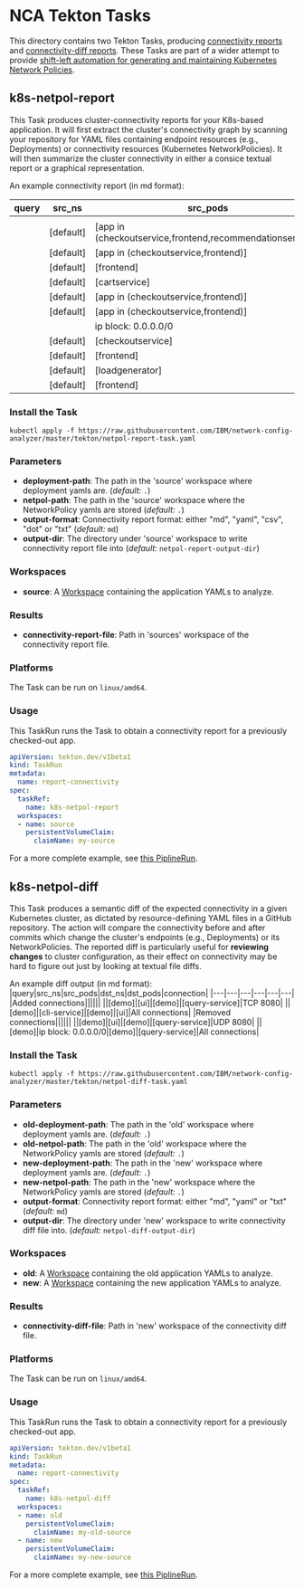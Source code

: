 # NCA Tekton Tasks

This directory contains two Tekton Tasks, producing [connectivity reports](#netpol-report-task) and [connectivity-diff reports](#netpol-diff-task).
These Tasks are part of a wider attempt to provide [shift-left automation for generating and maintaining Kubernetes Network Policies](https://np-guard.github.io/).

## <a name="netpol-report-task"></a>k8s-netpol-report

This Task produces cluster-connectivity reports for your K8s-based application. It will first extract the cluster's connectivity graph by scanning your repository for YAML files containing endpoint resources (e.g., Deployments) or connectivity resources (Kubernetes NetworkPolicies). It will then summarize the cluster connectivity in either a consice textual report or a graphical representation.

An example connectivity report (in md format):

|query|src_ns|src_pods|dst_ns|dst_pods|connection|
|---|---|---|---|---|---|
|||||||
||[default]|[app in (checkoutservice,frontend,recommendationservice)]|[default]|[productcatalogservice]|TCP 3550|
||[default]|[app in (checkoutservice,frontend)]|[default]|[shippingservice]|TCP 50051|
||[default]|[frontend]|[default]|[checkoutservice]|TCP 5050|
||[default]|[cartservice]|[default]|[redis-cart]|TCP 6379|
||[default]|[app in (checkoutservice,frontend)]|[default]|[currencyservice]|TCP 7000|
||[default]|[app in (checkoutservice,frontend)]|[default]|[cartservice]|TCP 7070|
|||ip block: 0.0.0.0/0|[default]|[frontend]|TCP 8080|
||[default]|[checkoutservice]|[default]|[emailservice]|TCP 8080|
||[default]|[frontend]|[default]|[recommendationservice]|TCP 8080|
||[default]|[loadgenerator]|[default]|[frontend]|TCP 8080|
||[default]|[frontend]|[default]|[adservice]|TCP 9555|

### Install the Task

```
kubectl apply -f https://raw.githubusercontent.com/IBM/network-config-analyzer/master/tekton/netpol-report-task.yaml
```

### Parameters
* **deployment-path**: The path in the 'source' workspace where deployment yamls are.  (_default:_ `.`)
* **netpol-path**: The path in the 'source' workspace where the NetworkPolicy yamls are stored (_default:_ `.`)
* **output-format**: Connectivity report format: either "md", "yaml", "csv", "dot" or "txt" (_default:_ `md`)
* **output-dir**: The directory under 'source' workspace to write connectivity report file into (_default:_ `netpol-report-output-dir`)

### Workspaces
* **source**: A [Workspace](https://github.com/tektoncd/pipeline/blob/main/docs/workspaces.md) containing the application YAMLs to analyze.

### Results
* **connectivity-report-file**: Path in 'sources' workspace of the connectivity report file.

### Platforms

The Task can be run on `linux/amd64`.

### Usage

This TaskRun runs the Task to obtain a connectivity report for a previously checked-out app.

```yaml
apiVersion: tekton.dev/v1beta1
kind: TaskRun
metadata:
  name: report-connectivity
spec:
  taskRef:
    name: k8s-netpol-report
  workspaces:
  - name: source
    persistentVolumeClaim:
      claimName: my-source
```

For a more complete example, see [this PiplineRun](netpol-report-plr.yaml).

## <a name="netpol-diff-task"></a>k8s-netpol-diff
This Task produces a semantic diff of the expected connectivity in a given Kubernetes cluster, as dictated by resource-defining YAML files in a GitHub repository. The action will compare the connectivity before and after commits which change the cluster's endpoints (e.g., Deployments) or its NetworkPolicies. The reported diff is particularly useful for **reviewing changes** to cluster configuration, as their effect on connectivity may be hard to figure out just by looking at textual file diffs.

An example diff output (in md format):
|query|src_ns|src_pods|dst_ns|dst_pods|connection|
|---|---|---|---|---|---|
|Added connections||||||
||[demo]|[ui]|[demo]|[query-service]|TCP 8080|
||[demo]|[cli-service]|[demo]|[ui]|All connections|
|Removed connections||||||
||[demo]|[ui]|[demo]|[query-service]|UDP 8080|
||[demo]|ip block: 0.0.0.0/0|[demo]|[query-service]|All connections|

### Install the Task

```
kubectl apply -f https://raw.githubusercontent.com/IBM/network-config-analyzer/master/tekton/netpol-diff-task.yaml
```

### Parameters
* **old-deployment-path**: The path in the 'old' workspace where deployment yamls are.  (_default:_ `.`)
* **old-netpol-path**: The path in the 'old' workspace where the NetworkPolicy yamls are stored (_default:_ `.`)
* **new-deployment-path**: The path in the 'new' workspace where deployment yamls are.  (_default:_ `.`)
* **new-netpol-path**: The path in the 'new' workspace where the NetworkPolicy yamls are stored (_default:_ `.`)
* **output-format**: Connectivity report format: either "md", "yaml" or "txt" (_default:_ `md`)
* **output-dir**: The directory under 'new' workspace to write connectivity diff file into. (_default:_ `netpol-diff-output-dir`)

### Workspaces
* **old**: A [Workspace](https://github.com/tektoncd/pipeline/blob/main/docs/workspaces.md) containing the old application YAMLs to analyze.
* **new**: A [Workspace](https://github.com/tektoncd/pipeline/blob/main/docs/workspaces.md) containing the new application YAMLs to analyze.

### Results
* **connectivity-diff-file**: Path in 'new' workspace of the connectivity diff file.

### Platforms

The Task can be run on `linux/amd64`.

### Usage

This TaskRun runs the Task to obtain a connectivity report for a previously checked-out app.

```yaml
apiVersion: tekton.dev/v1beta1
kind: TaskRun
metadata:
  name: report-connectivity
spec:
  taskRef:
    name: k8s-netpol-diff
  workspaces:
  - name: old
    persistentVolumeClaim:
      claimName: my-old-source
  - name: new
    persistentVolumeClaim:
      claimName: my-new-source
```

For a more complete example, see [this PiplineRun](netpol-diff-plr.yaml).
